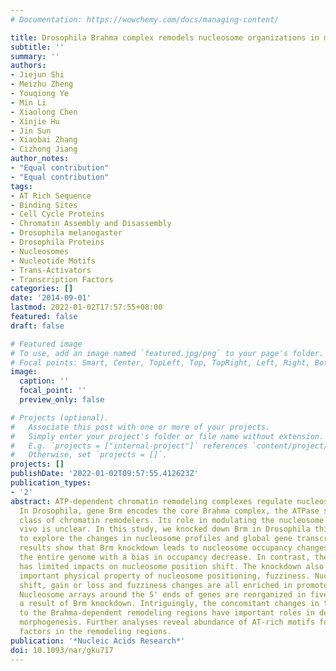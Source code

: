 ```yaml
---
# Documentation: https://wowchemy.com/docs/managing-content/

title: Drosophila Brahma complex remodels nucleosome organizations in multiple aspects
subtitle: ''
summary: ''
authors:
- Jiejun Shi
- Meizhu Zheng
- Youqiong Ye
- Min Li
- Xiaolong Chen
- Xinjie Hu
- Jin Sun
- Xiaobai Zhang
- Cizhong Jiang
author_notes:
- "Equal contribution"
- "Equal contribution"
tags:
- AT Rich Sequence
- Binding Sites
- Cell Cycle Proteins
- Chromatin Assembly and Disassembly
- Drosophila melanogaster
- Drosophila Proteins
- Nucleosomes
- Nucleotide Motifs
- Trans-Activators
- Transcription Factors
categories: []
date: '2014-09-01'
lastmod: 2022-01-02T17:57:55+08:00
featured: false
draft: false

# Featured image
# To use, add an image named `featured.jpg/png` to your page's folder.
# Focal points: Smart, Center, TopLeft, Top, TopRight, Left, Right, BottomLeft, Bottom, BottomRight.
image:
  caption: ''
  focal_point: ''
  preview_only: false

# Projects (optional).
#   Associate this post with one or more of your projects.
#   Simply enter your project's folder or file name without extension.
#   E.g. `projects = ["internal-project"]` references `content/project/deep-learning/index.md`.
#   Otherwise, set `projects = []`.
projects: []
publishDate: '2022-01-02T09:57:55.412623Z'
publication_types:
- '2'
abstract: ATP-dependent chromatin remodeling complexes regulate nucleosome organizations.
  In Drosophila, gene Brm encodes the core Brahma complex, the ATPase subunit of SWI/SNF
  class of chromatin remodelers. Its role in modulating the nucleosome landscape in
  vivo is unclear. In this study, we knocked down Brm in Drosophila third instar larvae
  to explore the changes in nucleosome profiles and global gene transcription. The
  results show that Brm knockdown leads to nucleosome occupancy changes throughout
  the entire genome with a bias in occupancy decrease. In contrast, the knockdown
  has limited impacts on nucleosome position shift. The knockdown also alters another
  important physical property of nucleosome positioning, fuzziness. Nucleosome position
  shift, gain or loss and fuzziness changes are all enriched in promoter regions.
  Nucleosome arrays around the 5' ends of genes are reorganized in five patterns as
  a result of Brm knockdown. Intriguingly, the concomitant changes in the genes adjacent
  to the Brahma-dependent remodeling regions have important roles in development and
  morphogenesis. Further analyses reveal abundance of AT-rich motifs for transcription
  factors in the remodeling regions.
publication: '*Nucleic Acids Research*'
doi: 10.1093/nar/gku717
---
```

